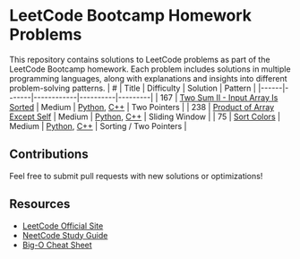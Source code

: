 # LeetCode Bootcamp Homework Problems
This repository contains solutions to LeetCode problems as part of the LeetCode Bootcamp homework. Each problem includes solutions in multiple programming languages, along with explanations and insights into different problem-solving patterns.
| #    | Title | Difficulty | Solution | Pattern |
|------|-------|------------|----------|---------|
| 167  | [Two Sum II - Input Array Is Sorted](https://leetcode.com/problems/two-sum-ii-input-array-is-sorted/description/)  | Medium  | [Python](https://github.com/anthony-reese/Leetcode-Bootcamp-Spring-2025/blob/main/Week%201/py/167_Two_Sum_II-Input_Array_Is_Sorted.py), 
[C++](https://github.com/anthony-reese/Leetcode-Bootcamp-Spring-2025/blob/main/Week%201/cpp/167_Two_Sum_II-Input_Array_Is_Sorted.cpp)  | Two Pointers  |
| 238  | [Product of Array Except Self](https://leetcode.com/problems/product-of-array-except-self/description/)  | Medium  | [Python](https://github.com/anthony-reese/Leetcode-Bootcamp-Spring-2025/blob/main/Week%201/py/238_Product_of_Array_Except_Self.py), 
[C++](https://github.com/anthony-reese/Leetcode-Bootcamp-Spring-2025/blob/main/Week%201/cpp/238_Product_of_Array_Except_Self.cpp)  | Sliding Window  |
| 75   | [Sort Colors](https://leetcode.com/problems/sort-colors/description/)  | Medium  | [Python](https://github.com/anthony-reese/Leetcode-Bootcamp-Spring-2025/blob/main/Week%201/py/75_Sort_Colors.py), 
[C++](https://github.com/anthony-reese/Leetcode-Bootcamp-Spring-2025/blob/main/Week%201/cpp/75_Sort_Colors.cpp)  | Sorting / Two Pointers  |

## Contributions
Feel free to submit pull requests with new solutions or optimizations!

## Resources
- [LeetCode Official Site](https://leetcode.com/)
- [NeetCode Study Guide](https://neetcode.io/)
- [Big-O Cheat Sheet](https://www.bigocheatsheet.com/)
